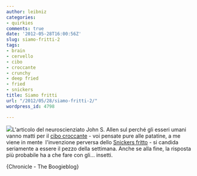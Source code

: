 ```yaml
---
author: leibniz
categories:
- quirkies
comments: true
date: '2012-05-28T16:00:56Z'
slug: siamo-fritti-2
tags:
- brain
- cervello
- cibo
- croccante
- crunchy
- deep fried
- fried
- snickers
title: Siamo fritti
url: "/2012/05/28/siamo-fritti-2/"
wordpress_id: 4798

---
```

![](http://boogiemcwoogie.files.wordpress.com/2011/04/friedsnickers2.jpg)L'articolo del neuroscienziato John S. Allen sul perché gli esseri umani vanno matti per il [cibo croccante](http://chronicle.com/article/article-content/131952/) - voi pensate pure alle patatine, a me viene in mente  l'invenzione perversa dello [Snickers fritto](http://theboogieblog.net/2011/04/20/deep-fried-snickers-bar/) - si candida seriamente a essere il pezzo della settimana. Anche se alla fine, la risposta più probabile ha a che fare con gli... insetti.

{Chronicle - The Boogieblog}
